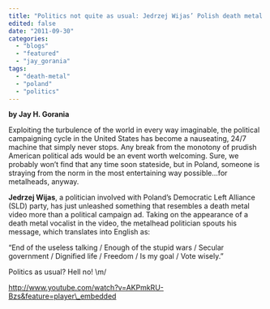 ```yaml
---
title: "Politics not quite as usual: Jedrzej Wijas’ Polish death metal campaign ad strays from the norm"
edited: false
date: "2011-09-30"
categories:
  - "blogs"
  - "featured"
  - "jay_gorania"
tags:
  - "death-metal"
  - "poland"
  - "politics"
---
```


**by Jay H. Gorania**

Exploiting the turbulence of the world in every way imaginable, the political campaigning cycle in the United States has become a nauseating, 24/7 machine that simply never stops. Any break from the monotony of prudish American political ads would be an event worth welcoming. Sure, we probably won’t find that any time soon stateside, but in Poland, someone is straying from the norm in the most entertaining way possible...for metalheads, anyway.

**Jedrzej Wijas**, a politician involved with Poland’s Democratic Left Alliance (SLD) party, has just unleashed something that resembles a death metal video more than a political campaign ad. Taking on the appearance of a death metal vocalist in the video, the metalhead politician spouts his message, which translates into English as:

“End of the useless talking / Enough of the stupid wars / Secular government / Dignified life / Freedom / Is my goal / Vote wisely.”

Politics as usual? Hell no! \\m/

http://www.youtube.com/watch?v=AKPmkRU-Bzs&feature=player\_embedded
